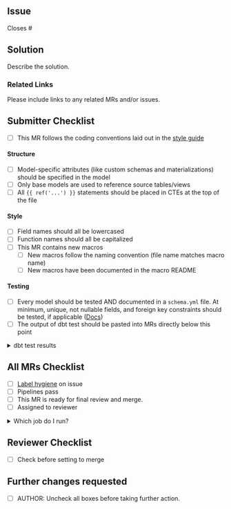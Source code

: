 ## Issue
<!---
Link the Issue this MR closes
--->
Closes #

## Solution

Describe the solution.

### Related Links

Please include links to any related MRs and/or issues.

## Submitter Checklist

- [ ] This MR follows the coding conventions laid out in the [style guide](https://about.gitlab.com/handbook/business-ops/data-team/sql-style-guide/)

#### Structure
- [ ] Model-specific attributes (like custom schemas and materializations) should be specified in the model
- [ ] Only base models are used to reference source tables/views
- [ ] All `{{ ref('...') }}` statements should be placed in CTEs at the top of the file

#### Style
- [ ] Field names should all be lowercased
- [ ] Function names should all be capitalized
- [ ] This MR contains new macros
  - [ ] New macros follow the naming convention (file name matches macro name) 
  - [ ] New macros have been documented in the macro README

#### Testing
- [ ] Every model should be tested AND documented in a `schema.yml` file. At minimum, unique, not nullable fields, and foreign key constraints should be tested, if applicable ([Docs](https://docs.getdbt.com/docs/testing-and-documentation))
- [ ] The output of dbt test should be pasted into MRs directly below this point

<details>
<summary> dbt test results </summary>

<pre><code>

Paste the results of dbt test here, including the command.

</code></pre>
</details>

## All MRs Checklist
* [ ]  [Label hygiene](https://about.gitlab.com/handbook/business-ops/data-team/#issue-labeling) on issue
* [ ]  Pipelines pass
* [ ]  This MR is ready for final review and merge.
* [ ]  Assigned to reviewer

<details>
<summary> Which job do I run? </summary>

> As part of a DBT Model Change MR, you need to trigger a pipeline job to test that your changes won't break anything in production. To trigger these jobs, go to the "Pipelines" tab at the bottom of this MR and click on the appropriate stage (model or model_tests).

These jobs are scoped to the `ci` target. This target selects a subset of data for the snowplow and pings datasets.

Stage: model
* **mr_dbt_archive_manual**: For changes to dbt archive
* **mr_dbt_all**: Runs all models
* **mr_dbt_exclude_product**: Excludes models with the `product` tag. Use this for every other data source.
* **mr_dbt_snowplow**: Just runs snowplow data
* **mr_dbt_gitlab_dotcom**: Just runs GitLab.com data
* **mr_dbt_pings**: Just runs usage / version ping data

Stage: model_tests
* **mr_dbt_tests_manual**: Runs all of the tests
  * Note: it is not necessary to run this job if you've run any of the model stage jobs as tests are included.

</details>

## Reviewer Checklist
* [ ]  Check before setting to merge

## Further changes requested
* [ ]  AUTHOR: Uncheck all boxes before taking further action. 
